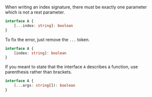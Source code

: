 When writing an index signature, there must be exactly one parameter which is not a rest parameter.

```ts
interface A {
    [...index: string]: boolean
}
```

To fix the error, just remove the `...` token.

```ts
interface A {
    [index: string]: boolean
}
```

If you meant to state that the interface `A` describes a function, use parenthesis rather than brackets.

```ts
interface A {
    (...args: string[]): boolean
}
```
